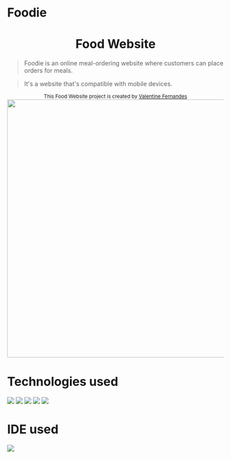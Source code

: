 # Foodie
<h1 align="center">Food Website</h1>

<p align="center">	 


> Foodie is an online meal-ordering website where customers can place orders for meals.

> It's a website that's compatible with mobile devices.


<div align="center">
<sub>This Food Website project is created by
<a href="https://github.com/Muneebweb426">Valentine Fernandes </a>
</sub>
</div>

<div align="center">
<img width="600" src="https://github.com/Muneebweb426/Foodie/blob/main/FoodWebsite.png?raw=true">
 
  
</div>
</div>


# Technologies used
<img src="https://img.shields.io/badge/HTML5-FF3300?style=for-the-badge&logo=html5&logoColor=white">
<img src="https://img.shields.io/badge/CSS3-0066FF?style=for-the-badge&logo=css3&logoColor=white">
<img src="https://img.shields.io/badge/Bootstrap-993399?style=for-the-badge&logo=bootstrap&logoColor=white">
<img src="https://img.shields.io/badge/Sass / Scss-CC6699?style=for-the-badge&logo=sass&logoColor=white">
<img src="https://img.shields.io/badge/JavaScript-FFF600?style=for-the-badge&logo=javascript&logoColor=white">

# IDE used
<img src="https://img.shields.io/badge/Visual_Studio_Code-0078D4?style=for-the-badge&logo=visual%20studio%20code&logoColor=white">
